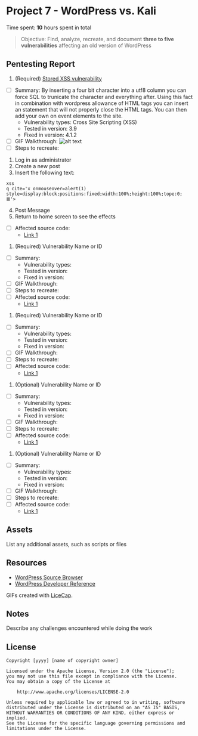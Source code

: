 # Project 7 -  WordPress vs. Kali

Time spent: **10** hours spent in total

> Objective: Find, analyze, recreate, and document **three to five vulnerabilities** affecting an old version of WordPress

## Pentesting Report

1. (Required) [Stored XSS vulnerability](https://cve.mitre.org/cgi-bin/cvename.cgi?name=CVE-2015-3438)
  - [ ] Summary: 
  By inserting a four bit character into a utf8 column you can force SQL to trunicate the character and everything after. Using this fact in combination with wordpress allowance of HTML tags you can insert an statement that will not properly close the HTML tags. You can then add your own on event elements to the site. 
    - Vulnerability types: Cross Site Scripting (XSS)
    - Tested in version: 3.9
    - Fixed in version: 4.1.2
  - [ ] GIF Walkthrough: ![alt text](https://github.com/henryjr1/SecureSoftTesting/blob/Week-7/XSS_Attack.gif)
  - [ ] Steps to recreate: 
  1.  Log in as administrator
  2. Create a new post
  3. Insert the following text:
  ```
  xss
  q cite='x onmouseover=alert(1) style=display:block;positions:fixed;width:100%;height:100%;tope:0; 𝌆'>
  ```
  4. Post Message
  5. Return to home screen to see the effects
  - [ ] Affected source code:
    - [Link 1](https://core.trac.wordpress.org/browser/tags/version/src/source_file.php)
1. (Required) Vulnerability Name or ID
  - [ ] Summary: 
    - Vulnerability types:
    - Tested in version:
    - Fixed in version: 
  - [ ] GIF Walkthrough: 
  - [ ] Steps to recreate: 
  - [ ] Affected source code:
    - [Link 1](https://core.trac.wordpress.org/browser/tags/version/src/source_file.php)
1. (Required) Vulnerability Name or ID
  - [ ] Summary: 
    - Vulnerability types:
    - Tested in version:
    - Fixed in version: 
  - [ ] GIF Walkthrough: 
  - [ ] Steps to recreate: 
  - [ ] Affected source code:
    - [Link 1](https://core.trac.wordpress.org/browser/tags/version/src/source_file.php)
1. (Optional) Vulnerability Name or ID
  - [ ] Summary: 
    - Vulnerability types:
    - Tested in version:
    - Fixed in version: 
  - [ ] GIF Walkthrough: 
  - [ ] Steps to recreate: 
  - [ ] Affected source code:
    - [Link 1](https://core.trac.wordpress.org/browser/tags/version/src/source_file.php)
1. (Optional) Vulnerability Name or ID
  - [ ] Summary: 
    - Vulnerability types:
    - Tested in version:
    - Fixed in version: 
  - [ ] GIF Walkthrough: 
  - [ ] Steps to recreate: 
  - [ ] Affected source code:
    - [Link 1](https://core.trac.wordpress.org/browser/tags/version/src/source_file.php) 

## Assets

List any additional assets, such as scripts or files

## Resources

- [WordPress Source Browser](https://core.trac.wordpress.org/browser/)
- [WordPress Developer Reference](https://developer.wordpress.org/reference/)

GIFs created with [LiceCap](http://www.cockos.com/licecap/).

## Notes

Describe any challenges encountered while doing the work

## License

    Copyright [yyyy] [name of copyright owner]

    Licensed under the Apache License, Version 2.0 (the "License");
    you may not use this file except in compliance with the License.
    You may obtain a copy of the License at

        http://www.apache.org/licenses/LICENSE-2.0

    Unless required by applicable law or agreed to in writing, software
    distributed under the License is distributed on an "AS IS" BASIS,
    WITHOUT WARRANTIES OR CONDITIONS OF ANY KIND, either express or implied.
    See the License for the specific language governing permissions and
    limitations under the License.
